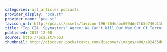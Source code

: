 ```yaml
---
categories: all_articles podcasts
provider_display: "pca.st"
provider_name: "pca.st"
favicon_url: http://pca.st/assets/favicon-196-764eabc609dde7fb5e746b11ba934c5e3f21115e2fad01477f038b21d66b023b.png
title: "Top CIA 'Spymasters' Agree: We Can't Kill Our Way Out Of Terrorism - Fresh Air | Pocket Casts"
published: 2015-12-08
source: http://pca.st/Fp5J
thumbnail: http://discover.pocketcasts.com/discover/images/400/a82455d0-0cc6-012e-fb69-00163e1b201c.jpg
---
```

